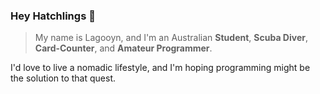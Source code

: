 ### Hey Hatchlings 🐣 

> My name is Lagooyn, and I'm an Australian **Student**, **Scuba Diver**, **Card-Counter**, and **Amateur Programmer**.

I'd love to live a nomadic lifestyle, and I'm hoping programming might be the solution to that quest.
<!--
**Lagooyn/Lagooyn** is a ✨ _special_ ✨ repository because its `README.md` (this file) appears on your GitHub profile.

Here are some ideas to get you started:

- 🔭 I’m currently working on ...
- 🌱 I’m currently learning ...
- 👯 I’m looking to collaborate on ...
- 🤔 I’m looking for help with ...
- 💬 Ask me about ...
- 📫 How to reach me: ...
- 😄 Pronouns: ...
- ⚡ Fun fact: ...
-->
